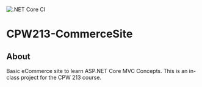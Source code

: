 ![.NET Core CI](https://github.com/JoeProgrammer88/CPW213-CommerceSite/workflows/.NET%20Core%20CI/badge.svg)

# CPW213-CommerceSite

## About
Basic eCommerce site to learn ASP.NET Core MVC Concepts. 
This is an in-class project for the CPW 213 course.



